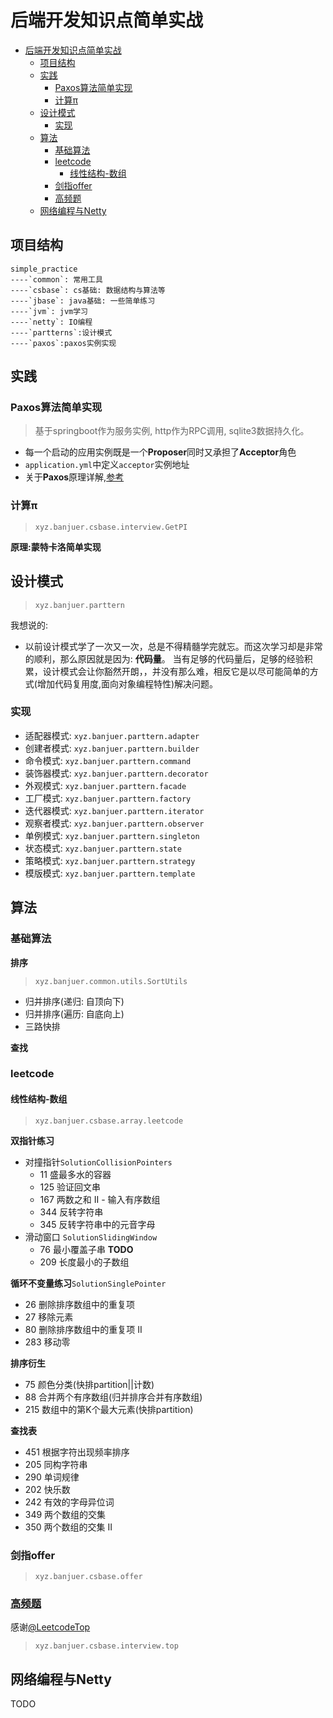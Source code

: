 # 后端开发知识点简单实战

* [后端开发知识点简单实战](#后端开发知识点简单实战)
  * [项目结构](#项目结构)
  * [实践](#实践)
    * [Paxos算法简单实现](#paxos算法简单实现)
    * [计算π](#计算π)
  * [设计模式](#设计模式)
    * [实现](#实现)
  * [算法](#算法)
    * [基础算法](#基础算法)
    * [leetcode](#leetcode)
      * [线性结构-数组](#线性结构-数组)
    * [剑指offer](#剑指offer)
    * [<a href="https://codetop.cc/home" rel="nofollow">高频题</a>](#高频题)
  * [网络编程与Netty](#网络编程与netty)


## 项目结构
```
simple_practice
----`common`: 常用工具
----`csbase`: cs基础: 数据结构与算法等
----`jbase`: java基础: 一些简单练习
----`jvm`: jvm学习
----`netty`: IO编程
----`partterns`:设计模式
----`paxos`:paxos实例实现
```

## 实践

### Paxos算法简单实现
> 基于springboot作为服务实例, http作为RPC调用, sqlite3数据持久化。
* 每一个启动的应用实例既是一个**Proposer**同时又承担了**Acceptor**角色
* `application.yml`中定义`acceptor`实例地址
* 关于**Paxos**原理详解,[参考](https://github.com/turingcell/paxos-made-easy)

### 计算π
>`xyz.banjuer.csbase.interview.GetPI`

**原理:蒙特卡洛简单实现**

## 设计模式
> `xyz.banjuer.parttern`

我想说的:
* 以前设计模式学了一次又一次，总是不得精髓学完就忘。而这次学习却是非常的顺利，那么原因就是因为: **代码量**。
当有足够的代码量后，足够的经验积累，设计模式会让你豁然开朗，，并没有那么难，相反它是以尽可能简单的方式(增加代码复用度,面向对象编程特性)解决问题。

### 实现
* 适配器模式: `xyz.banjuer.parttern.adapter`
* 创建者模式: `xyz.banjuer.parttern.builder`
* 命令模式: `xyz.banjuer.parttern.command`
* 装饰器模式: `xyz.banjuer.parttern.decorator`
* 外观模式: `xyz.banjuer.parttern.facade`
* 工厂模式: `xyz.banjuer.parttern.factory`
* 迭代器模式: `xyz.banjuer.parttern.iterator`
* 观察者模式: `xyz.banjuer.parttern.observer`
* 单例模式: `xyz.banjuer.parttern.singleton`
* 状态模式: `xyz.banjuer.parttern.state`
* 策略模式: `xyz.banjuer.parttern.strategy`
* 模版模式: `xyz.banjuer.parttern.template`

## 算法

### 基础算法
**排序**
> `xyz.banjuer.common.utils.SortUtils`
* 归并排序(递归: 自顶向下)
* 归并排序(遍历: 自底向上)
* 三路快排

**查找**

### leetcode

#### 线性结构-数组
> `xyz.banjuer.csbase.array.leetcode`

**双指针练习**
* 对撞指针`SolutionCollisionPointers`
    * 11 盛最多水的容器
    * 125 验证回文串
    * 167 两数之和 II - 输入有序数组
    * 344 反转字符串
    * 345 反转字符串中的元音字母
* 滑动窗口 `SolutionSlidingWindow`
    * 76 最小覆盖子串 **TODO**
    * 209 长度最小的子数组

**循环不变量练习**`SolutionSinglePointer`
* 26 删除排序数组中的重复项
* 27 移除元素
* 80 删除排序数组中的重复项 II
* 283 移动零

**排序衍生**
* 75 颜色分类(快排partition||计数)
* 88 合并两个有序数组(归并排序合并有序数组)
* 215 数组中的第K个最大元素(快排partition)

**查找表**
* 451 根据字符出现频率排序
* 205 同构字符串
* 290 单词规律
* 202 快乐数
* 242 有效的字母异位词
* 349 两个数组的交集
* 350 两个数组的交集 II

### 剑指offer
>`xyz.banjuer.csbase.offer`

### [高频题](https://codetop.cc/home)
感谢[@LeetcodeTop](https://github.com/afatcoder/LeetcodeTop)
> `xyz.banjuer.csbase.interview.top`



## 网络编程与Netty
TODO
